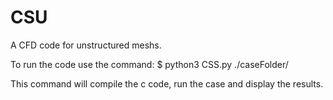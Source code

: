 # CSU

A CFD code for unstructured meshs.

To run the code use the command: $ python3 CSS.py ./caseFolder/

This command will compile the c code, run the case and display the results.
